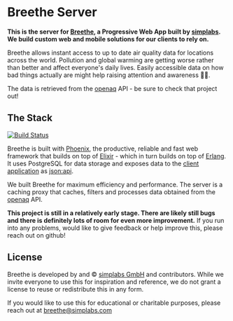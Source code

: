 # Breethe Server

**This is the server for [Breethe](https://breethe.app), a Progressive Web App
built by [simplabs](https://simplabs.com). We build custom web and mobile
solutions for our clients to rely on.**

Breethe allows instant access to up to date air quality data for locations
across the world. Pollution and global warming are getting worse rather than
better and affect everyone's daily lives. Easily accessible data on how bad
things actually are might help raising attention and awareness 🌳💨.

The data is retrieved from the [openaq](https://openaq.org) API - be sure to
check that project out!

## The Stack

[![Build Status](https://travis-ci.org/simplabs/breethe-server.svg?branch=master)](https://travis-ci.org/simplabs/breethe-server)

Breethe is built with [Phoenix](http://phoenixframework.org), the productive,
reliable and fast web framework that builds on top of
[Elixir](https://elixir-lang.org) - which in turn builds on top of
[Erlang](https://www.erlang.org). It uses PostgreSQL for data storage and
exposes data to the
[client application](https://github.com/simplabs/breethe-client) as
[json:api](http://jsonapi.org).

We built Breethe for maximum efficiency and performance. The server is a caching
proxy that caches, filters and processes data obtained from the
[openaq](https://openaq.org) API.

**This project is still in a relatively early stage. There are likely still
bugs and there is definitely lots of room for even more improvement.** If you
run into any problems, would like to give feedback or help improve this, please
reach out on github!

## License

Breethe is developed by and &copy; [simplabs GmbH](http://simplabs.com) and
contributors. While we invite everyone to use this for inspiration and
reference, we do not grant a license to reuse or redistribute this in any form.

If you would like to use this for educational or charitable purposes, please
reach out at breethe@simplabs.com
